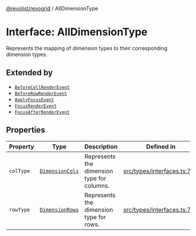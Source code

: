 [@revolist/revogrid](README.md) / AllDimensionType

# Interface: AllDimensionType

Represents the mapping of dimension types to their corresponding dimension types.

## Extended by

- [`BeforeCellRenderEvent`](Interface.BeforeCellRenderEvent.md)
- [`BeforeRowRenderEvent`](Interface.BeforeRowRenderEvent.md)
- [`ApplyFocusEvent`](Interface.ApplyFocusEvent.md)
- [`FocusRenderEvent`](Interface.FocusRenderEvent.md)
- [`FocusAfterRenderEvent`](Interface.FocusAfterRenderEvent.md)

## Properties

| Property | Type | Description | Defined in |
| ------ | ------ | ------ | ------ |
| `colType` | [`DimensionCols`](TypeAlias.DimensionCols.md) | Represents the dimension type for columns. | [src/types/interfaces.ts:749](https://github.com/revolist/revogrid/blob/d240e7e144f55d013a7a7b8d313a97b83af7bd06/src/types/interfaces.ts#L749) |
| `rowType` | [`DimensionRows`](TypeAlias.DimensionRows.md) | Represents the dimension type for rows. | [src/types/interfaces.ts:744](https://github.com/revolist/revogrid/blob/d240e7e144f55d013a7a7b8d313a97b83af7bd06/src/types/interfaces.ts#L744) |
